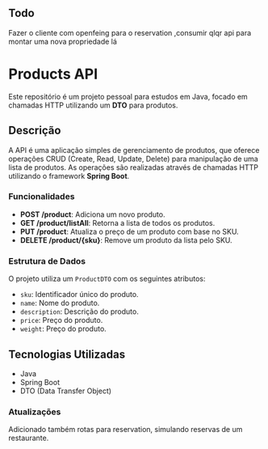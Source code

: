 ## Todo 
Fazer o cliente com openfeing para o reservation ,consumir qlqr api para montar uma nova propriedade lá

# Products API

Este repositório é um projeto pessoal para estudos em Java, focado em chamadas HTTP utilizando um **DTO** para produtos.

## Descrição

A API é uma aplicação simples de gerenciamento de produtos, que oferece operações CRUD (Create, Read, Update, Delete) para manipulação de uma lista de produtos. As operações são realizadas através de chamadas HTTP utilizando o framework **Spring Boot**.

### Funcionalidades

- **POST /product**: Adiciona um novo produto.
- **GET /product/listAll**: Retorna a lista de todos os produtos.
- **PUT /product**: Atualiza o preço de um produto com base no SKU.
- **DELETE /product/{sku}**: Remove um produto da lista pelo SKU.

### Estrutura de Dados

O projeto utiliza um `ProductDTO` com os seguintes atributos:

- `sku`: Identificador único do produto.
- `name`: Nome do produto.
- `description`: Descrição do produto.
- `price`: Preço do produto.
- `weight`: Preço do produto.

## Tecnologias Utilizadas

- Java
- Spring Boot
- DTO (Data Transfer Object)

### Atualizações

Adicionado também rotas para reservation, simulando reservas de um restaurante.